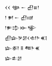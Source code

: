 <div class='block'>
<div class='line'>𒌋𒌋 𒀲 𒀸 𒌷𒊺𒁹</div>
<div class='line'>𒁹 𒂍 𒀸 𒌷𒀏</div>
<div class='line'>𒁹𒊓𒄠𒁍𒊌</div>
<div class='line'>𒌷𒇽𒃻𒌆𒌋𒊕𒈨𒌍𒋙</div>
<div class='line'>𒇽𒀳 𒐉 𒍣𒈨𒌍</div>
<div class='line'>𒇽𒉺𒇻</div>
</div>